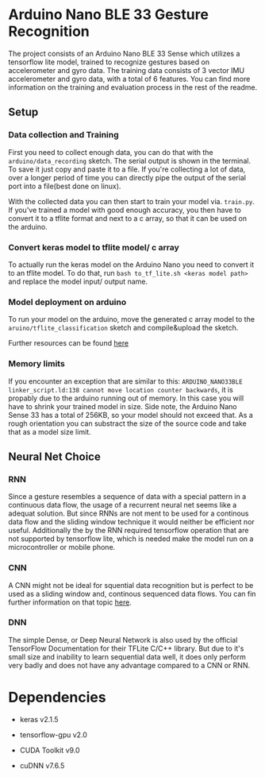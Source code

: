 # Arduino Nano BLE 33 Gesture Recognition

The project consists of an Arduino Nano BLE 33 Sense which utilizes a tensorflow lite model, trained to recognize gestures based on accelerometer and gyro data. The training data consists of 3 vector IMU accelerometer and gyro data, with a total of 6 features. You can find more information on the training and evaluation process in the rest of the readme.

## Setup

### Data collection and Training

First you need to collect enough data, you can do that with the `arduino/data_recording` sketch. The serial output is shown in the terminal. To save it just copy and paste it to a file. If you're collecting a lot of data, over a longer period of time you can directly pipe the output of the serial port into a file(best done on linux).

With the collected data you can then start to train your model via. `train.py`.
If you've trained a model with good enough accuracy, you then have to convert it to a tflite format and next to a c array, so that it can be used on the arduino.

### Convert keras model to tflite model/ c array

To actually run the keras model on the Arduino Nano you need to convert it to an tflite model. To do that, run
`bash to_tf_lite.sh <keras model path>` and replace the model input/ output name.

### Model deployment on arduino

To run your model on the arduino, move the generated c array model to the `aruino/tflite_classification` sketch and compile&upload the sketch.

Further resources can be found [here](https://www.tensorflow.org/lite/microcontrollers/library)

### Memory limits

If you encounter an exception that are similar to this: `ARDUINO_NANO33BLE linker_script.ld:138 cannot move location counter backwards`, it is propably due to the arduino running out of memory. In this case you will have to shrink your trained model in size. Side note, the Arduino Nano Sense 33 has a total of 256KB, so your model should not exceed that. As a rough orientation you can substract the size of the source code and take that as a model size limit.  

## Neural Net Choice

### RNN

Since a gesture resembles a sequence of data with a special pattern in a continuous data flow, the usage of a recurrent neural net seems like a adequat solution. But since RNNs are not ment to be used for a continous data flow and the sliding window technique it would neither be efficient nor useful.
Additionally the by the RNN required tensorflow operation that are not supported by tensorflow lite, which is needed make the model run on a microcontroller or mobile phone.

### CNN

A CNN might not be ideal for squential data recognition but is perfect to be used as a sliding window and, continous sequenced data flows.
You can fin further information on that topic [here](https://medium.com/@jon.froiland/convolutional-neural-networks-for-sequence-processing-part-1-420dd9b500).

### DNN

The simple Dense, or Deep Neural Network is also used by the official TensorFlow Documentation for their TFLite C/C++ library. But due to it's small size and inability to learn sequential data well, it does only perform very badly and does not have any advantage compared to a CNN or RNN.

# Dependencies

- keras v2.1.5

- tensorflow-gpu v2.0 <br>

- CUDA Toolkit v9.0

- cuDNN v7.6.5
